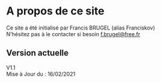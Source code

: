 # A propos de ce site


Ce site a été initialisé par Francis BRUGEL (alias Franciskov)<br>
N'hésitez pas à le contacter si besoin <a href="mailto:f.brugel@free.fr">f.brugel@free.fr</a><br>

## Version actuelle

V1.1<br>
Mise à Jour du : 16/02/2021

